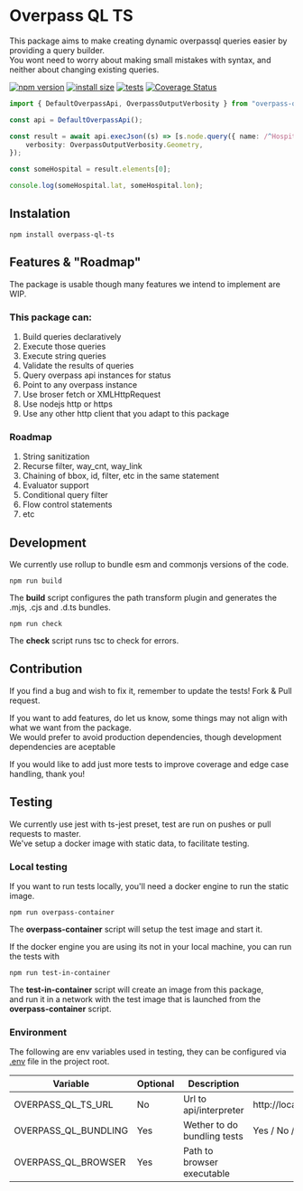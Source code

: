 # Overpass QL TS

This package aims to make creating dynamic overpassql queries easier by providing a query builder.  
You wont need to worry about making small mistakes with syntax, and neither about changing existing queries.

[![npm version](https://badgen.net/npm/v/overpass-ql-ts)](https://npmjs.org/package/overpass-ql-ts)
[![install size](https://packagephobia.com/badge?p=overpass-ql-ts@1.4.1)](https://packagephobia.com/result?p=overpass-ql-ts@1.4.1)
[![tests](https://github.com/JuanCouste/overpass-ql-ts/actions/workflows/testing.yml/badge.svg)](https://github.com/JuanCouste/overpass-ql-ts/actions/workflows/testing.yml)
[![Coverage Status](https://coveralls.io/repos/github/JuanCouste/overpass-ql-ts/badge.svg?branch=master)](https://coveralls.io/github/JuanCouste/overpass-ql-ts?branch=master)

```typescript
import { DefaultOverpassApi, OverpassOutputVerbosity } from "overpass-ql-ts";

const api = DefaultOverpassApi();

const result = await api.execJson((s) => [s.node.query({ name: /^Hospital/, amenity: "hospital" })], {
	verbosity: OverpassOutputVerbosity.Geometry,
});

const someHospital = result.elements[0];

console.log(someHospital.lat, someHospital.lon);
```

## Instalation

```shell
npm install overpass-ql-ts
```

## Features & "Roadmap"

The package is usable though many features we intend to implement are WIP.

### This package can:

1.  Build queries declaratively
2.  Execute those queries
3.  Execute string queries
4.  Validate the results of queries
5.  Query overpass api instances for status
6.  Point to any overpass instance
7.  Use broser fetch or XMLHttpRequest
8.  Use nodejs http or https
9.  Use any other http client that you adapt to this package

### Roadmap

1.  String sanitization
2.  Recurse filter, way_cnt, way_link
3.  Chaining of bbox, id, filter, etc in the same statement
4.  Evaluator support
5.  Conditional query filter
6.  Flow control statements
7.  etc

## Development

We currently use rollup to bundle esm and commonjs versions of the code.

```shell
npm run build
```

The **build** script configures the path transform plugin and generates the .mjs, .cjs and .d.ts bundles.

```shell
npm run check
```

The **check** script runs tsc to check for errors.

## Contribution

If you find a bug and wish to fix it, remember to update the tests! Fork & Pull request.

If you want to add features, do let us know, some things may not align with what we want from the package.  
We would prefer to avoid production dependencies, though development dependencies are aceptable

If you would like to add just more tests to improve coverage and edge case handling, thank you!

## Testing

We currently use jest with ts-jest preset, test are run on pushes or pull requests to master.  
We've setup a docker image with static data, to facilitate testing.

### Local testing

If you want to run tests locally, you'll need a docker engine to run the static image.

```shell
npm run overpass-container
```

The **overpass-container** script will setup the test image and start it.

If the docker engine you are using its not in your local machine, you can run the tests with

```shell
npm run test-in-container
```

The **test-in-container** script will create an image from this package,  
and run it in a network with the test image that is launched from the **overpass-container** script.

### Environment

The following are env variables used in testing, they can be configured via [.env](https://www.npmjs.com/package/dotenv) file in the project root.

| Variable             | Optional | Description                 | Example                          |
| -------------------- | -------- | --------------------------- | -------------------------------- |
| OVERPASS_QL_TS_URL   | No       | Url to api/interpreter      | http://localhost/api/interpreter |
| OVERPASS_QL_BUNDLING | Yes      | Wether to do bundling tests | Yes / No / Y / N / true / false  |
| OVERPASS_QL_BROWSER  | Yes      | Path to browser executable  |                                  |
